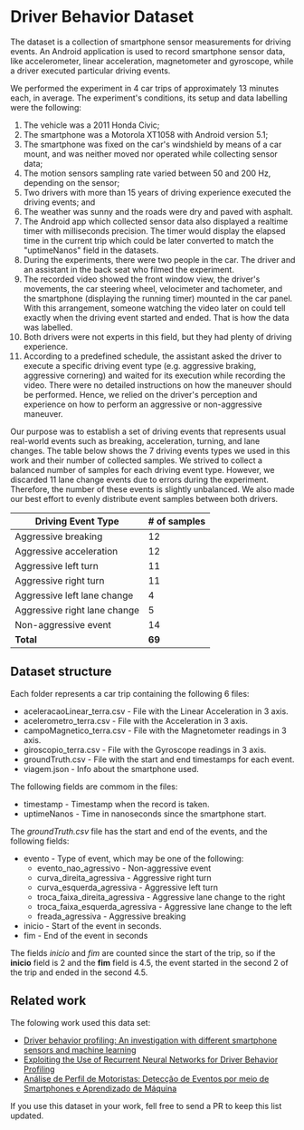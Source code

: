 # Driver Behavior Dataset

The dataset is a collection of smartphone sensor measurements for driving events. An Android application is used to record smartphone sensor data, like accelerometer, linear acceleration, magnetometer and gyroscope, while a driver executed particular driving events.

We performed the experiment in 4 car trips of approximately 13 minutes each, in average. The experiment's conditions, its setup and data labelling were the following:

1. The vehicle was a 2011 Honda Civic;
2. The smartphone was a Motorola XT1058 with Android version 5.1;
3. The smartphone was fixed on the car's windshield by means of a car mount, and was neither moved nor operated while collecting sensor data;
4. The motion sensors sampling rate varied between 50 and 200 Hz, depending on the sensor;
5. Two drivers with more than 15 years of driving experience executed the driving events; and
6. The weather was sunny and the roads were dry and paved with asphalt.
7. The Android app which collected sensor data also displayed a realtime timer with milliseconds precision. The timer would display the elapsed time in the current trip which could be later converted to match the "uptimeNanos" field in the datasets.
8. During the experiments, there were two people in the car. The driver and an assistant in the back seat who filmed the experiment.
9. The recorded video showed the front window view, the driver's movements, the car steering wheel, velocimeter and tachometer, and the smartphone (displaying the running timer) mounted in the car panel. With this arrangement, someone watching the video later on could tell exactly when the driving event started and ended. That is how the data was labelled.
10. Both drivers were not experts in this field, but they had plenty of driving experience.
11. According to a predefined schedule, the assistant asked the driver to execute a specific driving event type (e.g. aggressive braking, aggressive cornering) and waited for its execution while recording the video. There were no detailed instructions on how the maneuver should be performed. Hence, we relied on the driver's perception and experience on how to perform an aggressive or non-aggressive maneuver.

Our purpose was to establish a set of driving events that represents usual real-world events such as breaking, acceleration, turning, and lane changes. The table below shows the 7 driving events types we used in this work and their number of collected samples. We strived to collect a balanced number of samples for each driving event type. However, we discarded 11 lane change events due to errors during the experiment. Therefore, the number of these events is slightly unbalanced. We also made our best effort to evenly distribute event samples between both drivers.


| Driving Event Type           | # of samples |
| ---------------------------- | ------------ |
| Aggressive breaking          | 12 |
| Aggressive acceleration      | 12 |
| Aggressive left turn         | 11 |
| Aggressive right turn        | 11 |
| Aggressive left lane change  | 4  |
| Aggressive right lane change | 5  |
| Non-aggressive event         | 14 |
| **Total**                    | **69** |

## Dataset structure

 Each folder represents a car trip containing the following 6 files:

* aceleracaoLinear_terra.csv - File with the Linear Acceleration in 3 axis.
* acelerometro_terra.csv - File with the Acceleration in 3 axis.
* campoMagnetico_terra.csv -  File with the Magnetometer readings in 3 axis.
* giroscopio_terra.csv - File with the Gyroscope readings in 3 axis.
* groundTruth.csv - File with the start and end timestamps for each event.
* viagem.json - Info about the smartphone used.

The following fields are commom in the files:

* timestamp -  Timestamp when the record is taken.
* uptimeNanos - Time in nanoseconds since the smartphone start.

The *groundTruth.csv* file has the start and end of the events, and the following fields:

* evento - Type of event, which may be one of the following:
  * evento_nao_agressivo - Non-aggressive event
  * curva_direita_agressiva - Aggressive right turn
  * curva_esquerda_agressiva - Aggressive left turn
  * troca_faixa_direita_agressiva - Aggressive lane change to the right
  * troca_faixa_esquerda_agressiva - Aggressive lane change to the left
  * freada_agressiva - Aggressive breaking
* inicio - Start of the event in seconds.
* fim - End of the event in seconds

The fields *inicio* and *fim* are counted since the start of the trip, so if the **inicio** field is 2 and the **fim** field is 4.5, the event started in the second 2 of the trip and ended in the second 4.5.

## Related work

The folowing work used this data set:

* [Driver behavior profiling: An investigation with different smartphone sensors and machine learning](http://journals.plos.org/plosone/article?id=10.1371/journal.pone.0174959)
* [Exploiting the Use of Recurrent Neural Networks for Driver Behavior Profiling](http://ieeexplore.ieee.org/document/7966230/)
* [Análise de Perfil de Motoristas: Detecção de Eventos por meio de Smartphones e Aprendizado de Máquina](http://sbrc2016.ufba.br/downloads/WoCCES/154831.pdf)

If you use this dataset in your work, fell free to send a PR to keep this list updated.
